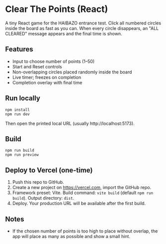 # Clear The Points (React)

A tiny React game for the HAIBAZO entrance test. Click all numbered circles inside the board as fast as you can. When every circle disappears, an "ALL CLEARED" message appears and the final time is shown.

## Features

- Input to choose number of points (1–50)
- Start and Reset controls
- Non-overlapping circles placed randomly inside the board
- Live timer; freezes on completion
- Completion overlay with final time

## Run locally

```fish
npm install
npm run dev
```

Then open the printed local URL (usually http://localhost:5173).

## Build

```fish
npm run build
npm run preview
```

## Deploy to Vercel (one-time)

1. Push this repo to GitHub.
2. Create a new project on https://vercel.com, import the GitHub repo.
3. Framework preset: Vite. Build command: `vite build` (default `npm run build`). Output directory: `dist`.
4. Deploy. Your production URL will be available after the first build.

## Notes

- If the chosen number of points is too high to place without overlap, the app will place as many as possible and show a small hint.

